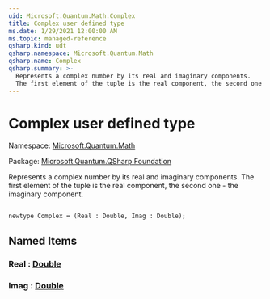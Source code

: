 ```yaml
---
uid: Microsoft.Quantum.Math.Complex
title: Complex user defined type
ms.date: 1/29/2021 12:00:00 AM
ms.topic: managed-reference
qsharp.kind: udt
qsharp.namespace: Microsoft.Quantum.Math
qsharp.name: Complex
qsharp.summary: >-
  Represents a complex number by its real and imaginary components.
  The first element of the tuple is the real component, the second one - the imaginary component.
---
```


# Complex user defined type

Namespace: [Microsoft.Quantum.Math](xref:Microsoft.Quantum.Math)

Package: [Microsoft.Quantum.QSharp.Foundation](https://nuget.org/packages/Microsoft.Quantum.QSharp.Foundation)


Represents a complex number by its real and imaginary components.The first element of the tuple is the real component, the second one - the imaginary component.

```qsharp

newtype Complex = (Real : Double, Imag : Double);
```



## Named Items

### Real : [Double](xref:microsoft.quantum.lang-ref.double)


### Imag : [Double](xref:microsoft.quantum.lang-ref.double)

